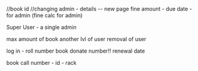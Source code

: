 //book id
//changing admin - details  -- new page
fine amount - due date - for admin  (fine calc for admin)

Super User -  a single admin

max amount of book
another lvl of user
removal of user

log in - roll number
book donate number!!
 renewal date

book call number - id - rack 